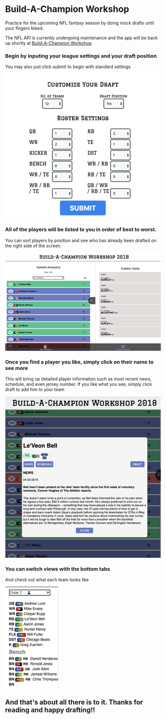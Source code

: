 # Build-A-Champion Workshop

Practice for the upcoming NFL fantasy season by doing mock drafts until your fingers bleed.

The NFL API is currently undergoing maintenance and the app will be back up shortly at [Build-A-Champion Workshop](https://romantic-yonath-4a367e.netlify.app/).

### Begin by inputing your league settings and your draft position

You may also just click submit to begin with standard settings

![League Settings Form](reduxFormPic.png)

### All of the players will be listed to you in order of best to worst.

You can sort players by position and see who has already been drafted on the right side of the screen.

![List of Players](playersListPic.png)

### Once you find a player you like, simply click on their name to see more

This will bring up detailed player information such as most recent news, schedule, and even jersey number. If you like what you see, simply click draft to add him to your team

![Detailed Player Info](playerInfo.png)

### You can switch views with the bottom tabs

And check out what each team looks like

![Team Rosters](roster.png)

## And that's about all there is to it. Thanks for reading and happy drafting!!
